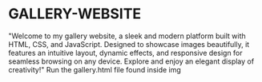 # GALLERY-WEBSITE
"Welcome to my gallery website, a sleek and modern platform built with HTML, CSS, and JavaScript. Designed to showcase images beautifully, it features an intuitive layout, dynamic effects, and responsive design for seamless browsing on any device. Explore and enjoy an elegant display of creativity!"
Run the gallery.html file found inside img
